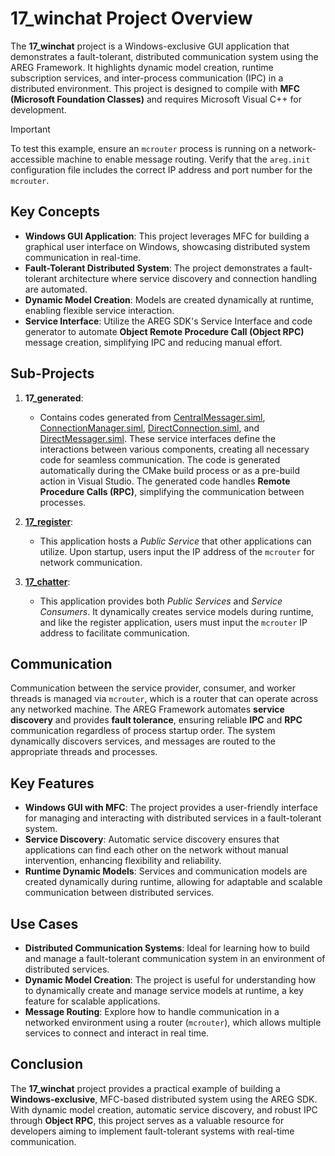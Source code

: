 # 17_winchat Project Overview

The **17_winchat** project is a Windows-exclusive GUI application that demonstrates a fault-tolerant, distributed communication system using the AREG Framework. It highlights dynamic model creation, runtime subscription services, and inter-process communication (IPC) in a distributed environment. This project is designed to compile with **MFC (Microsoft Foundation Classes)** and requires Microsoft Visual C++ for development.

> [!IMPORTANT]
> To test this example, ensure an `mcrouter` process is running on a network-accessible machine to enable message routing. Verify that the `areg.init` configuration file includes the correct IP address and port number for the `mcrouter`.

## Key Concepts

- **Windows GUI Application**: This project leverages MFC for building a graphical user interface on Windows, showcasing distributed system communication in real-time.
- **Fault-Tolerant Distributed System**: The project demonstrates a fault-tolerant architecture where service discovery and connection handling are automated.
- **Dynamic Model Creation**: Models are created dynamically at runtime, enabling flexible service interaction.
- **Service Interface**: Utilize the AREG SDK's Service Interface and code generator to automate **Object Remote Procedure Call (Object RPC)** message creation, simplifying IPC and reducing manual effort.

## Sub-Projects

1. **17_generated**:
   - Contains codes generated from [CentralMessager.siml](./services/CentralMessager.siml), [ConnectionManager.siml](./services/ConnectionManager.siml), [DirectConnection.siml](./services/DirectConnection.siml), and [DirectMessager.siml](./services/DirectMessager.siml). These service interfaces define the interactions between various components, creating all necessary code for seamless communication. The code is generated automatically during the CMake build process or as a pre-build action in Visual Studio. The generated code handles **Remote Procedure Calls (RPC)**, simplifying the communication between processes.

2. **[17_register](./register/)**:
   - This application hosts a *Public Service* that other applications can utilize. Upon startup, users input the IP address of the `mcrouter` for network communication.

3. **[17_chatter](./chatter/)**:
   - This application provides both *Public Services* and *Service Consumers*. It dynamically creates service models during runtime, and like the register application, users must input the `mcrouter` IP address to facilitate communication.

## Communication

Communication between the service provider, consumer, and worker threads is managed via `mcrouter`, which is a router that can operate across any networked machine. The AREG Framework automates **service discovery** and provides **fault tolerance**, ensuring reliable **IPC** and **RPC** communication regardless of process startup order. The system dynamically discovers services, and messages are routed to the appropriate threads and processes.

## Key Features

- **Windows GUI with MFC**: The project provides a user-friendly interface for managing and interacting with distributed services in a fault-tolerant system.
- **Service Discovery**: Automatic service discovery ensures that applications can find each other on the network without manual intervention, enhancing flexibility and reliability.
- **Runtime Dynamic Models**: Services and communication models are created dynamically during runtime, allowing for adaptable and scalable communication between distributed services.

## Use Cases

- **Distributed Communication Systems**: Ideal for learning how to build and manage a fault-tolerant communication system in an environment of distributed services.
- **Dynamic Model Creation**: The project is useful for understanding how to dynamically create and manage service models at runtime, a key feature for scalable applications.
- **Message Routing**: Explore how to handle communication in a networked environment using a router (`mcrouter`), which allows multiple services to connect and interact in real time.

## Conclusion

The **17_winchat** project provides a practical example of building a **Windows-exclusive**, MFC-based distributed system using the AREG SDK. With dynamic model creation, automatic service discovery, and robust IPC through **Object RPC**, this project serves as a valuable resource for developers aiming to implement fault-tolerant systems with real-time communication.
